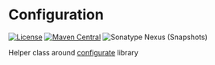 Configuration
=============
[![License](https://img.shields.io/badge/license-Apache%202.0-blue)](LICENSE)
[![Maven Central](https://img.shields.io/maven-central/v/com.github.hexocraft/configuration?label=stable&color=%23f6cf17)][Maven Central]
![Sonatype Nexus (Snapshots)](https://img.shields.io/nexus/s/com.github.hexocraft/configuration?label=dev&server=https%3A%2F%2Foss.sonatype.org)

Helper class around [configurate](https://github.com/SpongePowered/Configurate) library


[Maven Central]: https://search.maven.org/search?q=g:com.github.hexocraft%20AND%20a:configuration*